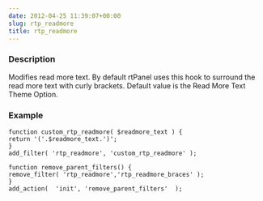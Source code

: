```yaml
---
date: 2012-04-25 11:39:07+00:00
slug: rtp_readmore
title: rtp_readmore
---
```


### Description


Modifies read more text. By default rtPanel uses this hook to surround the read more text with curly brackets. Default value is the Read More Text Theme Option.


### Example



    
    function custom_rtp_readmore( $readmore_text ) {
    return '('.$readmore_text.')';
    }
    add_filter( 'rtp_readmore', 'custom_rtp_readmore' );
    
    function remove_parent_filters() {
    remove_filter( 'rtp_readmore','rtp_readmore_braces' );
    }
    add_action(  'init', 'remove_parent_filters'  );
